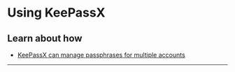 # Using KeePassX

## Learn about how

 - [KeePassX can manage passphrases for multiple accounts](en/topics/tool-4-keepassx/0-getting-started/3-learn.md)

***